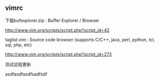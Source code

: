## vimrc

下载bufexplorer.zip : Buffer Explorer / Browser 

http://www.vim.org/scripts/script.php?script_id=42

taglist.vim : Source code browser (supports C/C++, java, perl, python, tcl, sql, php, etc) 

http://www.vim.org/scripts/script.php?script_id=273

测试远程更新


asdfasdfasdfsadfsdf
